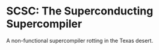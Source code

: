 # SCSC: The Superconducting Supercompiler

A non-functional supercompiler rotting in the Texas desert.
